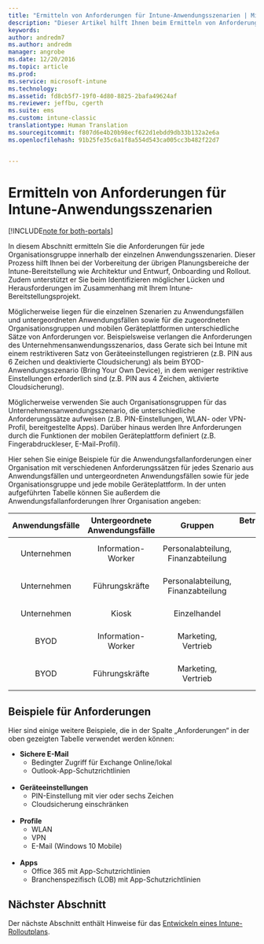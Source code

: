 ```yaml
---
title: "Ermitteln von Anforderungen für Intune-Anwendungsszenarien | Microsoft-Dokumentation"
description: "Dieser Artikel hilft Ihnen beim Ermitteln von Anforderungen für Intune-Szenarien zu Anwendungsfällen und untergeordneten Anwendungsfällen für eine reine Cloudimplementierung von Microsoft Intune."
keywords: 
author: andredm7
ms.author: andredm
manager: angrobe
ms.date: 12/20/2016
ms.topic: article
ms.prod: 
ms.service: microsoft-intune
ms.technology: 
ms.assetid: fd8cb5f7-19f0-4d80-8825-2bafa49624af
ms.reviewer: jeffbu, cgerth
ms.suite: ems
ms.custom: intune-classic
translationtype: Human Translation
ms.sourcegitcommit: f807d6e4b20b98ecf622d1ebdd9db33b132a2e6a
ms.openlocfilehash: 91b25fe35c6a1f8a554d543ca005cc3b482f22d7


---
```


# <a name="determine-intune-use-case-scenario-requirements"></a>Ermitteln von Anforderungen für Intune-Anwendungsszenarien

[!INCLUDE[note for both-portals](../includes/note-for-both-portals.md)]

In diesem Abschnitt ermitteln Sie die Anforderungen für jede Organisationsgruppe innerhalb der einzelnen Anwendungsszenarien. Dieser Prozess hilft Ihnen bei der Vorbereitung der übrigen Planungsbereiche der Intune-Bereitstellung wie Architektur und Entwurf, Onboarding und Rollout. Zudem unterstützt er Sie beim Identifizieren möglicher Lücken und Herausforderungen im Zusammenhang mit Ihrem Intune-Bereitstellungsprojekt.

Möglicherweise liegen für die einzelnen Szenarien zu Anwendungsfällen und untergeordneten Anwendungsfällen sowie für die zugeordneten Organisationsgruppen und mobilen Geräteplattformen unterschiedliche Sätze von Anforderungen vor. Beispielsweise verlangen die Anforderungen des Unternehmensanwendungsszenarios, dass Gerate sich bei Intune mit einem restriktiveren Satz von Geräteeinstellungen registrieren (z.B. PIN aus 6 Zeichen und deaktivierte Cloudsicherung) als beim BYOD-Anwendungsszenario (Bring Your Own Device), in dem weniger restriktive Einstellungen erforderlich sind (z.B. PIN aus 4 Zeichen, aktivierte Cloudsicherung).

Möglicherweise verwenden Sie auch Organisationsgruppen für das Unternehmensanwendungsszenario, die unterschiedliche Anforderungssätze aufweisen (z.B. PIN-Einstellungen, WLAN- oder VPN-Profil, bereitgestellte Apps). Darüber hinaus werden Ihre Anforderungen durch die Funktionen der mobilen Geräteplattform definiert (z.B. Fingerabdruckleser, E-Mail-Profil).

Hier sehen Sie einige Beispiele für die Anwendungsfallanforderungen einer Organisation mit verschiedenen Anforderungssätzen für jedes Szenario aus Anwendungsfällen und untergeordneten Anwendungsfällen sowie für jede Organisationsgruppe und jede mobile Geräteplattform. In der unten aufgeführten Tabelle können Sie außerdem die Anwendungsfallanforderungen Ihrer Organisation angeben:

| **Anwendungsfälle** | **Untergeordnete Anwendungsfälle** | **Gruppen** | **Betriebssystemplattformen der Geräte** | **Anforderungen** |
|:---:|:---:|:---:|:---:|:---:|
| Unternehmen | Information-Worker | Personalabteilung, Finanzabteilung | iOS | Sichere E-Mail, Geräteeinstellungen, Profile, Apps |                                                          
| Unternehmen | Führungskräfte | Personalabteilung, Finanzabteilung | iOS | Sichere E-Mail, Geräteeinstellungen, Profile, Apps |                                                         
| Unternehmen | Kiosk | Einzelhandel | Android | Geräteeinstellungen, Profile, Apps |
| BYOD | Information-Worker | Marketing, Vertrieb | iOS | Sichere E-Mail, Geräteeinstellungen, Profile, Apps |                                                         
| BYOD | Führungskräfte | Marketing, Vertrieb | iOS | Sichere E-Mail, Geräteeinstellungen, Profile, Apps |

## <a name="examples-of-requirements"></a>Beispiele für Anforderungen

Hier sind einige weitere Beispiele, die in der Spalte „Anforderungen“ in der oben gezeigten Tabelle verwendet werden können:

- **Sichere E-Mail**
    - Bedingter Zugriff für Exchange Online/lokal
    - Outlook-App-Schutzrichtlinien
<br></br>
- **Geräteeinstellungen**
    - PIN-Einstellung mit vier oder sechs Zeichen
    - Cloudsicherung einschränken
<br></br>
- **Profile**
    - WLAN
    - VPN
    - E-Mail (Windows 10 Mobile)
<br></br>
- **Apps**
    - Office 365 mit App-Schutzrichtlinien
    - Branchenspezifisch (LOB) mit App-Schutzrichtlinien

## <a name="next-section"></a>Nächster Abschnitt

Der nächste Abschnitt enthält Hinweise für das [Entwickeln eines Intune-Rolloutplans](section-4-develop-a-rollout-plan.md).



<!--HONumber=Dec16_HO5-->


